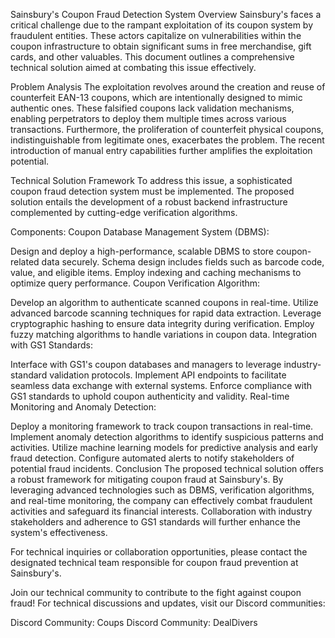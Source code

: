 
Sainsbury's Coupon Fraud Detection System
Overview
Sainsbury's faces a critical challenge due to the rampant exploitation of its coupon system by fraudulent entities. These actors capitalize on vulnerabilities within the coupon infrastructure to obtain significant sums in free merchandise, gift cards, and other valuables. This document outlines a comprehensive technical solution aimed at combating this issue effectively.

Problem Analysis
The exploitation revolves around the creation and reuse of counterfeit EAN-13 coupons, which are intentionally designed to mimic authentic ones. These falsified coupons lack validation mechanisms, enabling perpetrators to deploy them multiple times across various transactions. Furthermore, the proliferation of counterfeit physical coupons, indistinguishable from legitimate ones, exacerbates the problem. The recent introduction of manual entry capabilities further amplifies the exploitation potential.

Technical Solution Framework
To address this issue, a sophisticated coupon fraud detection system must be implemented. The proposed solution entails the development of a robust backend infrastructure complemented by cutting-edge verification algorithms.

Components:
Coupon Database Management System (DBMS):

Design and deploy a high-performance, scalable DBMS to store coupon-related data securely.
Schema design includes fields such as barcode code, value, and eligible items.
Employ indexing and caching mechanisms to optimize query performance.
Coupon Verification Algorithm:

Develop an algorithm to authenticate scanned coupons in real-time.
Utilize advanced barcode scanning techniques for rapid data extraction.
Leverage cryptographic hashing to ensure data integrity during verification.
Employ fuzzy matching algorithms to handle variations in coupon data.
Integration with GS1 Standards:

Interface with GS1's coupon databases and managers to leverage industry-standard validation protocols.
Implement API endpoints to facilitate seamless data exchange with external systems.
Enforce compliance with GS1 standards to uphold coupon authenticity and validity.
Real-time Monitoring and Anomaly Detection:

Deploy a monitoring framework to track coupon transactions in real-time.
Implement anomaly detection algorithms to identify suspicious patterns and activities.
Utilize machine learning models for predictive analysis and early fraud detection.
Configure automated alerts to notify stakeholders of potential fraud incidents.
Conclusion
The proposed technical solution offers a robust framework for mitigating coupon fraud at Sainsbury's. By leveraging advanced technologies such as DBMS, verification algorithms, and real-time monitoring, the company can effectively combat fraudulent activities and safeguard its financial interests. Collaboration with industry stakeholders and adherence to GS1 standards will further enhance the system's effectiveness.

For technical inquiries or collaboration opportunities, please contact the designated technical team responsible for coupon fraud prevention at Sainsbury's.

Join our technical community to contribute to the fight against coupon fraud! For technical discussions and updates, visit our Discord communities:

Discord Community: Coups
Discord Community: DealDivers
